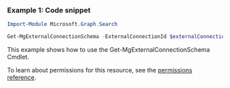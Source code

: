 ### Example 1: Code snippet

```powershell
Import-Module Microsoft.Graph.Search

Get-MgExternalConnectionSchema -ExternalConnectionId $externalConnectionId
```
This example shows how to use the Get-MgExternalConnectionSchema Cmdlet.

To learn about permissions for this resource, see the [permissions reference](/graph/permissions-reference).

